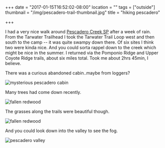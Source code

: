 +++
date = "2017-01-15T16:52:02-08:00"
location = ""
tags = ["outside"]
thumbnail = "/img/pescadero-trail-thumbnail.jpg"
title = "hiking pescadero"

+++

I had a very nice walk around [Pescadero Creek SP](http://parks.smcgov.org/pescadero-creek-park-trails)
after a week of rain.
From the Tarwater Trailhead I took the Tarwater Trail Loop west and then south to the camp --
it was quite swampy down there.
Of six sites I think two were kinda nice.
And you could sorta rappel down to the creek which might be nice in the summer.
I returned via the Pomponio Ridge and Upper Coyote Ridge trails, about six miles total.
Took me about 2hrs 45min, I believe.

<!--more-->

There was a curious abandoned cabin..maybe from loggers?

![mysterious pescadero cabin](/img/mysterious-pescadero-cabin.jpg)

Many trees had come down recently.

![fallen redwood](/img/fallen-redwood.jpg)

The grasses along the trails were beautiful though.

![fallen redwood](/img/pescadero-trail.jpg)

And you could look down into the valley to see the fog.

![pescadero valley](/img/pescadero-valley.jpg)
